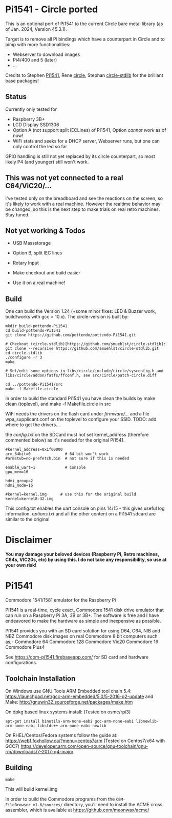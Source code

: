 # Pi1541 - Circle ported

This is an optional port of Pi1541 to the current Circle bare metal library (as of Jan. 2024, Version 45.3.1).

Target is to remove all Pi bindings which have a counterpart in Circle and to pimp with more functionalities:
- Webserver to download images
- Pi4/400 and 5 (later)
- ...

Credits to Stephen [Pi1541](https://cbm-pi1541.firebaseapp.com/), Rene [circle](https://github.com/rsta2/circle), Stephan [circle-stdlib](https://github.com/smuehlst/circle-stdlib) for the brilliant base packages!


Status
------
Currently only tested for
- Raspberry 3B+
- LCD Display SSD1306
- Option A (not support split IECLines) of Pi1541, Option *cannot work* as of now!
- WiFi stats and seeks for a DHCP server, Webserver runs, but one can only control the led so far

GPIO handling is still not yet replaced by its circle counterpart, so most likely P4 (and younger) still won't work.

This was not yet connected to a real C64/ViC20/...
--------------------------------------------------
I've tested only on the breadboard and see the reactions on the screen, so it's likely to work with a real machine. However the realtime behavior may be changed, so this is the next step to make trials on real retro machines. Stay tuned.

Not yet working & Todos
-----------------------
- USB Massstorage
- Option B, split IEC lines
- Rotary Input

- Make checkout and build easier
- Use it on a real machine!

Build
-----
One can build the Version 1.24 (+some minor fixes: LED & Buzzer work, build/works with gcc > 10.x).
The circle-version is built by:


```
mkdir build-pottendo-Pi1541
cd build-pottendo-Pi1541
git clone https://github.com/pottendo/pottendo-Pi1541.git

# Checkout (circle-stdlib)[https://github.com/smuehlst/circle-stdlib]:
git clone --recursive https://github.com/smuehlst/circle-stdlib.git
cd circle-stdlib
./configure -r 3
make

# Set/edit some options in libs/circle/include/circle/sysconfig.h and libs/circle/addon/fatfs/ffconf.h, see src/Circle/patch-circle.diff

cd ../pottendo-Pi1541/src
make -f Makefile.circle
```

In order to build the standard Pi1541 you have clean the builds by make clean (toplevel), and make -f Makefile.circle in src

WiFi needs the drivers on the flash card under *firmware/...* and a file wpa_supplicant.conf on the toplevel to configure your SSID.
TODO: add where to get the drivers...

the *config.txt* on the SDCard must not set kernel_address (therefore commented below) as it's needed for the original Pi1541.

```
#kernel_address=0x1f00000
arm_64bit=0               # 64 bit won't work
#armstub=no-prefetch.bin  # not sure if this is needed

enable_uart=1             # Console
gpu_mem=16

hdmi_group=2
hdmi_mode=16

#kernel=kernel.img      # use this for the original build
kernel=kernel8-32.img

```

This config.txt enables the uart console on pins 14/15 - this gives useful log information.
*options.txt* and all the other content on a Pi1541 sdcard are similar to the original

# Disclaimer

**You may damage your beloved devices (Raspberry Pi, Retro machines, C64s, VIC20s, etc) by using this. I do not take any responsibility, so use at your own risk!**

# Pi1541

Commodore 1541/1581 emulator for the Raspberry Pi

Pi1541 is a real-time, cycle exact, Commodore 1541 disk drive emulator that can run on a Raspberry Pi 3A, 3B or 3B+. The software is free and I have endeavored to make the hardware as simple and inexpensive as possible.

Pi1541 provides you with an SD card solution for using D64, G64, NIB and NBZ Commodore disk images on real Commodore 8 bit computers such as;-
Commodore 64
Commodore 128
Commodore Vic20
Commodore 16
Commodore Plus4

See https://cbm-pi1541.firebaseapp.com/ for SD card and hardware configurations.

Toolchain Installation
----------------------

On Windows use GNU Tools ARM Embedded tool chain 5.4:
https://launchpad.net/gcc-arm-embedded/5.0/5-2016-q2-update
and Make:
http://gnuwin32.sourceforge.net/packages/make.htm


On dpkg based linux systems install:
(Tested on osmc/rpi3)
```
apt-get install binutils-arm-none-eabi gcc-arm-none-eabi libnewlib-arm-none-eabi libstdc++-arm-none-eabi-newlib
```

On RHEL/Centos/Fedora systems follow the guide at:
https://web1.foxhollow.ca/?menu=centos7arm
(Tested on Centos7/x64 with GCC7)
https://developer.arm.com/open-source/gnu-toolchain/gnu-rm/downloads/7-2017-q4-major

Building
--------
```
make
```
This will build kernel.img


In order to build the Commodore programs from the `CBM-FileBrowser_v1.6/sources/` directory, you'll need to install the ACME cross assembler, which is available at https://github.com/meonwax/acme/
